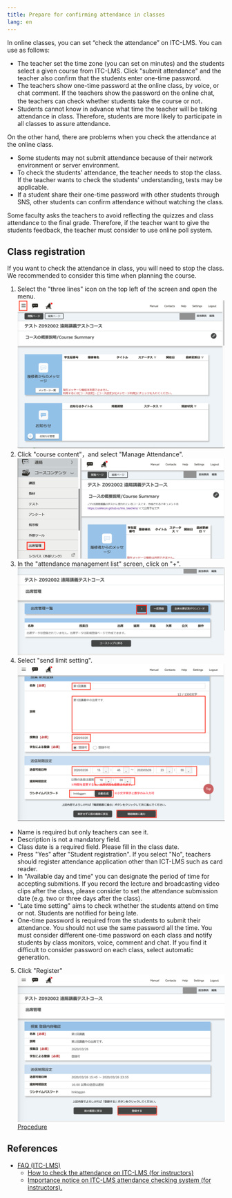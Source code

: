 ```yaml
---
title: Prepare for confirming attendance in classes
lang: en
---
```

In online classes, you can set “check the attendance” on ITC-LMS. You can use as follows:

* The teacher set the time zone (you can set on minutes) and the students select a given course from ITC-LMS. Click "submit attendance"  and the teacher also confirm that the students enter one-time password.
* The teachers show one-time password at the online class, by voice, or chat comment. If the teachers show the password on the online chat, the teachers can check whether students take the course or not．
* Students cannot know in advance what time the teacher will be taking attendance in class. Therefore, students are more likely to participate in all classes to assure attendance.

On the other hand, there are problems when you check the attendance at the online class.

* Some students may not submit attendance because of their network environment or server environment.  
* To check the students' attendance, the teacher needs to stop the class. If the teacher wants to check the students' understanding, tests may be applicable.
* If a student share their one-time password with other students through SNS, other students can confirm attendance without watching the class.

Some faculty asks the teachers to avoid reflecting the quizzes and class attendance to the final grade. Therefore, if the teacher want to give the students feedback,  the teacher must consider to use online poll system.

## Class registration
If you want to check  the attendance in class, you will need to stop the class. We recommended to consider this time when planning the course.

1. Select the "three lines" icon on the top left of the screen and open the menu.
![メニューの表示](cs1.png)
2. Click "course content"，and select "Manage Attendance".
![出席管理の選択](pa1.png)
3. In the "attendance management list" screen, click on "+".
![追加の選択](pa2.png)
4. Select "send limit setting".
![時間帯の設定](pa3.png)
  * Name is required but only teachers can see it.
  * Description is not a mandatory field. 
  * Class date is a required field. Please fill in the class date.
  * Press "Yes" after "Student registration". If you select "No",  teachers should register attendance application other than ICT-LMS such as card reader.
  * In "Available day and time" you can designate the period of time for accepting submitions. If you record the lecture and broadcasting video clips after the class, please consider to set the attendance submission date (e.g. two or three days after the class).
  * "Late time setting" aims to check wthether the students attend on time or not. Students are notified for being late.
  * One-time password is required from the students to submit their attendance. You should not use the same password all the time. You must consider different one-time password on each class and notify students by class monitors, voice, comment and chat. If you find it difficult to consider password on each class,  select automatic generation.
5. Click "Register"
![時間帯の設定](pa4.png)
[Procedure](https://youtu.be/QHTF-pG886w)
## References
* <a href="https://www.ecc.u-tokyo.ac.jp/en/itc-lms/faq.html">FAQ (ITC-LMS)</a>
  * <a href="https://www.ecc.u-tokyo.ac.jp/en/announcement/2019/06/24_2983.html">How to check the attendance on ITC-LMS (for instructors)</a>
  * <a href="https://www.ecc.u-tokyo.ac.jp/en/announcement/2019/06/24_2964.html">Importance notice on ITC-LMS attendance checking system (for instructors).</a>
